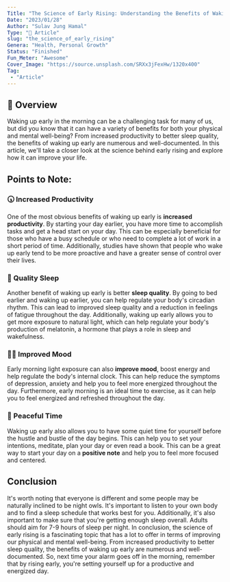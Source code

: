 ```yaml
---
Title: "The Science of Early Rising: Understanding the Benefits of Waking Up Early"
Date: "2023/01/28"
Author: "Sulav Jung Hamal"
Type: "📄 Article"
slug: "the_science_of_early_rising"
Genera: "Health, Personal Growth"
Status: "Finished"
Fun_Meter: "Awesome"
Cover_Image: "https://source.unsplash.com/SRXx3jFexHw/1320x400"
Tag:
 - "Article"
---
```


## 📁 Overview
Waking up early in the morning can be a challenging task for many of us, but did you know that it can have a variety of benefits for both your physical and mental well-being? From increased productivity to better sleep quality, the benefits of waking up early are numerous and well-documented. In this article, we'll take a closer look at the science behind early rising and explore how it can improve your life.

## Points to Note:
### 🕠 Increased Productivity
One of the most obvious benefits of waking up early is **increased productivity**. By starting your day earlier, you have more time to accomplish tasks and get a head start on your day. This can be especially beneficial for those who have a busy schedule or who need to complete a lot of work in a short period of time. Additionally, studies have shown that people who wake up early tend to be more proactive and have a greater sense of control over their lives.

### 🛌 Quality Sleep
Another benefit of waking up early is better **sleep quality**. By going to bed earlier and waking up earlier, you can help regulate your body's circadian rhythm. This can lead to improved sleep quality and a reduction in feelings of fatigue throughout the day. Additionally, waking up early allows you to get more exposure to natural light, which can help regulate your body's production of melatonin, a hormone that plays a role in sleep and wakefulness.

### 💆‍♂️ Improved Mood
Early morning light exposure can also **improve mood**, boost energy and help regulate the body's internal clock. This can help reduce the symptoms of depression, anxiety and help you to feel more energized throughout the day. Furthermore, early morning is an ideal time to exercise, as it can help you to feel energized and refreshed throughout the day.

### 🧘 Peaceful Time
Waking up early also allows you to have some quiet time for yourself before the hustle and bustle of the day begins. This can help you to set your intentions, meditate, plan your day or even read a book. This can be a great way to start your day on a **positive note** and help you to feel more focused and centered.

## Conclusion
It's worth noting that everyone is different and some people may be naturally inclined to be night owls. It's important to listen to your own body and to find a sleep schedule that works best for you. Additionally, it's also important to make sure that you're getting enough sleep overall. Adults should aim for 7-9 hours of sleep per night. In conclusion, the science of early rising is a fascinating topic that has a lot to offer in terms of improving our physical and mental well-being. From increased productivity to better sleep quality, the benefits of waking up early are numerous and well-documented. So, next time your alarm goes off in the morning, remember that by rising early, you're setting yourself up for a productive and energized day.